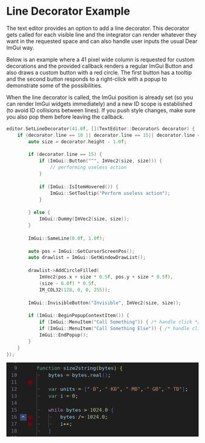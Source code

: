 # Line Decorator Example

The text editor provides an option to add a line decorator. This decorator gets called for each visible line and the integrator can render whatever they want in the requested space and can also handle user inputs the usual Dear ImGui way.

Below is an example where a 41 pixel wide column is requested for custom decorations and the provided callback renders a regular ImGui Button and also draws a custom button with a red circle. The first button has a tooltip and the second button responds to a right-click with a popup to demonstrate some of the possibilities.

When the line decorator is called, the ImGui position is already set (so you can render ImGui widgets immediately) and a new ID scope is established (to avoid ID collisions between lines). If you push style changes, make sure you also pop them before leaving the callback.

```c++
editor.SetLineDecorator(41.0f, [](TextEditor::Decorator& decorator) {
	if (decorator.line == 10 || decorator.line == 15|| decorator.line == 16) {
		auto size = decorator.height - 1.0f;

		if (decorator.line == 15) {
			if (ImGui::Button("^", ImVec2(size, size))) {
				// performing useless action
			}

			if (ImGui::IsItemHovered()) {
				ImGui::SetTooltip("Perform useless action");
			}

		} else {
			ImGui::Dummy(ImVec2(size, size));
		}

		ImGui::SameLine(0.0f, 1.0f);

		auto pos = ImGui::GetCursorScreenPos();
		auto drawlist = ImGui::GetWindowDrawList();

		drawlist->AddCircleFilled(
			ImVec2(pos.x + size * 0.5f, pos.y + size * 0.5f),
			(size - 6.0f) * 0.5f,
			IM_COL32(128, 0, 0, 255));

		ImGui::InvisibleButton("Invisible", ImVec2(size, size));

		if (ImGui::BeginPopupContextItem()) {
			if (ImGui::MenuItem("Call Something")) { /* handle click */ }
			if (ImGui::MenuItem("Call Something Else")) { /* handle click */ }
			ImGui::EndPopup();
		}
	}
});
```

![Line Decorator](lineDecorator.png)

